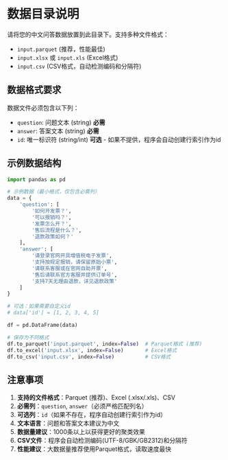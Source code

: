 # 数据目录说明

请将您的中文问答数据放置到此目录下。支持多种文件格式：

- `input.parquet` (推荐，性能最佳)
- `input.xlsx` 或 `input.xls` (Excel格式)
- `input.csv` (CSV格式，自动检测编码和分隔符)

## 数据格式要求

数据文件必须包含以下列：

- `question`: 问题文本 (string) **必需**
- `answer`: 答案文本 (string) **必需**
- `id`: 唯一标识符 (string/int) **可选** - 如果不提供，程序会自动创建行索引作为id

## 示例数据结构

```python
import pandas as pd

# 示例数据（最小格式，仅包含必需列）
data = {
    'question': [
        '如何开发票？',
        '可以报销吗？',
        '发票怎么开？',
        '售后流程是什么？',
        '退款政策如何？'
    ],
    'answer': [
        '请登录官网开具增值税电子发票',
        '支持按规定报销，请保留原始小票',
        '请联系客服或在官网自助开票',
        '售后请联系官方客服并提供订单号',
        '支持7天无理由退款，详见退款政策'
    ]
}

# 可选：如果需要自定义id
# data['id'] = [1, 2, 3, 4, 5]

df = pd.DataFrame(data)

# 保存为不同格式
df.to_parquet('input.parquet', index=False)  # Parquet格式 (推荐)
df.to_excel('input.xlsx', index=False)       # Excel格式
df.to_csv('input.csv', index=False)          # CSV格式
```

## 注意事项

1. **支持的文件格式**：Parquet (推荐)、Excel (.xlsx/.xls)、CSV
2. **必需列**：`question`, `answer`（必须严格匹配列名）
3. **可选列**：`id`（如果不存在，程序自动创建行索引作为id）
4. **文本语言**：问题和答案文本建议为中文
5. **数据量建议**：1000条以上以获得更好的聚类效果
6. **CSV文件**：程序会自动检测编码(UTF-8/GBK/GB2312)和分隔符
7. **性能建议**：大数据量推荐使用Parquet格式，读取速度最快
